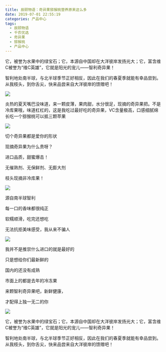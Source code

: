 ```yaml
---
title: 辰颐物语：奇异果猕猴桃营养原来这么多
date: 2019-07-01 22:55:19
categories: 产品中心
tags:
  - 辰颐物语
  - 千农优选
  - 奇异果
  - 猕猴桃
  - 产品中心
---
```


它，被誉为水果中的绿宝石；它，本源自中国却在大洋彼岸发扬光大；它，富含维C被誉为“维C英雄”，它就是阳光的宠儿——智利奇异果！

智利地处南半球，与北半球季节正好相反，因此在我们的春夏季就能有幸品尝到。从我枝头，到你舌尖，快来品尝来自大洋彼岸的馈赠吧！

<!-- more -->


![](//upload-images.jianshu.io/upload_images/15717308-432df426ed2749ce?imageMogr2/auto-orient/strip%7CimageView2/2/w/567/format/webp)

炎热的夏天嘴巴没味道，来一颗皮薄，果肉甜，水分很足，现摘的奇异果把。不是冷库果哦，味道杠杠的，这是我吃过最好吃的奇异果，VC含量极高，口感细腻绵长吃一个猕猴桃可以抵三颗苹果

![](//upload-images.jianshu.io/upload_images/15717308-78d1f7244ee1e110?imageMogr2/auto-orient/strip%7CimageView2/2/w/494/format/webp)

切个奇异果都是爱你的形状

现摘奇异果为什么贵呀？

进口品质，甜蜜爆击！

无催熟剂、无保鲜剂、无膨大剂

枝头现摘非冷库果！

![](//upload-images.jianshu.io/upload_images/15717308-0a8e01aed0d62eeb?imageMogr2/auto-orient/strip%7CimageView2/2/w/400/format/webp)

源自南半球智利

每一口的香味都很纯正

软糯顺滑，吃完还想吃

无法抗拒美味感受，我从来不骗人

![](//upload-images.jianshu.io/upload_images/15717308-9048a2b7241a3b42?imageMogr2/auto-orient/strip%7CimageView2/2/w/443/format/webp)

我并不是推崇什么进口的就是最好的

只是想给你们最新鲜的

国内的还没有成熟

市面上的都是去年的冷冻果

来颗智利奇异果吧，新鲜健康，

才配得上独一无二的你

![](//upload-images.jianshu.io/upload_images/15717308-66ce75df02b914fa?imageMogr2/auto-orient/strip%7CimageView2/2/w/441/format/webp)

它，被誉为水果中的绿宝石；它，本源自中国却在大洋彼岸发扬光大；它，富含维C被誉为“维C英雄”，它就是阳光的宠儿——智利奇异果！

智利地处南半球，与北半球季节正好相反，因此在我们的春夏季就能有幸品尝到。从我枝头，到你舌尖，快来品尝来自大洋彼岸的馈赠吧！

